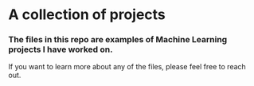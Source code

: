 # A collection of projects

### The files in this repo are examples of Machine Learning projects I have worked on.

If you want to learn more about any of the files, please feel free to reach out.
